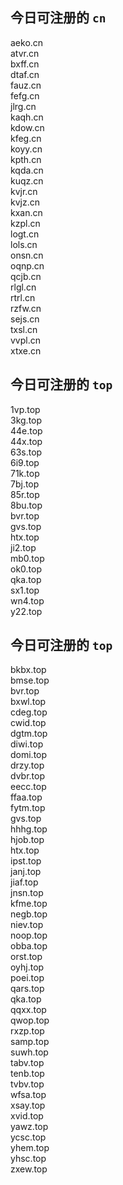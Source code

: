 
## 今日可注册的 `cn`
>
aeko.cn   
atvr.cn   
bxff.cn   
dtaf.cn   
fauz.cn   
fefg.cn   
jlrg.cn   
kaqh.cn   
kdow.cn   
kfeg.cn   
koyy.cn   
kpth.cn   
kqda.cn   
kuqz.cn   
kvjr.cn   
kvjz.cn   
kxan.cn   
kzpl.cn   
logt.cn   
lols.cn   
onsn.cn   
oqnp.cn   
qcjb.cn   
rlgl.cn   
rtrl.cn   
rzfw.cn   
sejs.cn   
txsl.cn   
vvpl.cn   
xtxe.cn   


## 今日可注册的 `top`
>
1vp.top   
3kg.top   
44e.top   
44x.top   
63s.top   
6i9.top   
71k.top   
7bj.top   
85r.top   
8bu.top   
bvr.top   
gvs.top   
htx.top   
ji2.top   
mb0.top   
ok0.top   
qka.top   
sx1.top   
wn4.top   
y22.top   


## 今日可注册的 `top`
>
bkbx.top   
bmse.top   
bvr.top   
bxwl.top   
cdeg.top   
cwid.top   
dgtm.top   
diwi.top   
domi.top   
drzy.top   
dvbr.top   
eecc.top   
ffaa.top   
fytm.top   
gvs.top   
hhhg.top   
hjob.top   
htx.top   
ipst.top   
janj.top   
jiaf.top   
jnsn.top   
kfme.top   
negb.top   
niev.top   
noop.top   
obba.top   
orst.top   
oyhj.top   
poei.top   
qars.top   
qka.top   
qqxx.top   
qwop.top   
rxzp.top   
samp.top   
suwh.top   
tabv.top   
tenb.top   
tvbv.top   
wfsa.top   
xsay.top   
xvid.top   
yawz.top   
ycsc.top   
yhem.top   
yhsc.top   
zxew.top   

